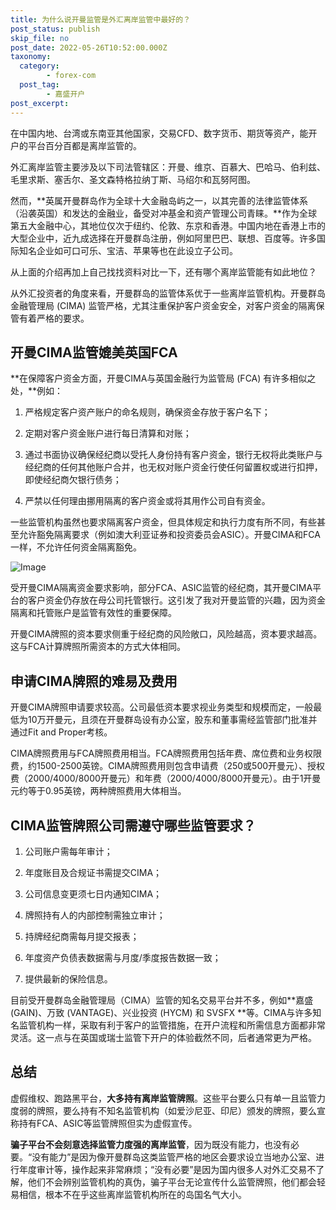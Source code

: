 ```yaml
---
title: 为什么说开曼监管是外汇离岸监管中最好的？
post_status: publish
skip_file: no
post_date: 2022-05-26T10:52:00.000Z
taxonomy:
  category:
        - forex-com
  post_tag:
        - 嘉盛开户
post_excerpt: 
---
```

在中国内地、台湾或东南亚其他国家，交易CFD、数字货币、期货等资产，能开户的平台百分百都是离岸监管的。

外汇离岸监管主要涉及以下司法管辖区：开曼、维京、百慕大、巴哈马、伯利兹、毛里求斯、塞舌尔、圣文森特格拉纳丁斯、马绍尔和瓦努阿图。

然而，**英属开曼群岛作为全球十大金融岛屿之一，以其完善的法律监管体系（沿袭英国）和发达的金融业，备受对冲基金和资产管理公司青睐。**作为全球第五大金融中心，其地位仅次于纽约、伦敦、东京和香港。中国内地在香港上市的大型企业中，近九成选择在开曼群岛注册，例如阿里巴巴、联想、百度等。许多国际知名企业如可口可乐、宝洁、苹果等也在此设立子公司。

从上面的介绍再加上自己找找资料对比一下，还有哪个离岸监管能有如此地位？

从外汇投资者的角度来看，开曼群岛的监管体系优于一些离岸监管机构。开曼群岛金融管理局 (CIMA) 监管严格，尤其注重保护客户资金安全，对客户资金的隔离保管有着严格的要求。

## 开曼CIMA监管媲美英国FCA

**在保障客户资金方面，开曼CIMA与英国金融行为监管局 (FCA) 有许多相似之处，**例如：

1. 严格规定客户资产账户的命名规则，确保资金存放于客户名下；

1. 定期对客户资金账户进行每日清算和对账；

1. 通过书面协议确保经纪商以受托人身份持有客户资金，银行无权将此类账户与经纪商的任何其他账户合并，也无权对账户资金行使任何留置权或进行扣押，即使经纪商欠银行债务；

1. 严禁以任何理由挪用隔离的客户资金或将其用作公司自有资金。

一些监管机构虽然也要求隔离客户资金，但具体规定和执行力度有所不同，有些甚至允许豁免隔离要求（例如澳大利亚证券和投资委员会ASIC）。开曼CIMA和FCA一样，不允许任何资金隔离豁免。

![Image](https://prod-files-secure.s3.us-west-2.amazonaws.com/39ed1227-6d7d-4570-be36-9ccd4a2c4241/bd849744-3fcb-4a37-8312-357962c8f065/image.png?X-Amz-Algorithm=AWS4-HMAC-SHA256&X-Amz-Content-Sha256=UNSIGNED-PAYLOAD&X-Amz-Credential=ASIAZI2LB466XIDPPZLY%2F20250425%2Fus-west-2%2Fs3%2Faws4_request&X-Amz-Date=20250425T041354Z&X-Amz-Expires=3600&X-Amz-Security-Token=IQoJb3JpZ2luX2VjEIz%2F%2F%2F%2F%2F%2F%2F%2F%2F%2FwEaCXVzLXdlc3QtMiJHMEUCIQCkmcCG%2BGKBjWSZHGIp%2BwMg3Oebklh%2BPe1IylVU6sAQxAIgfLtMbn8HL%2FrNkfgVIAneMI%2Fp%2BDuyk7xpn%2F%2Biy4Q6DOAq%2FwMIJRAAGgw2Mzc0MjMxODM4MDUiDMTRpEkbbdoXfMhgTCrcA0ZrOgse7MOjZiw33SEcRrAplYiEqyRePncO9Hi%2B%2FKCkRM0eH6CiDSGN16ktbOFjBp1iMXYA9xavzuy%2BVplKhawKcmF8bbkThZClRtuzkg0GL09nCq0R9bMfvibkvbaqpIy8f8UfOSuPLgpQMI6W%2FlBvrE787qoJUemN6fjunEiPW%2BeZVKriJtyysMMS3g66695f1%2FHhWvhWf6WAYsgg1x1zZHpGPVR1bJ95NXHvFPkxW%2BgZ67%2BGHnTXNsvlhc0a7S0nbzmiG3wjBx2ehHemu8Hmd6LB1ZK7%2Bcuh9d2fDAXNQ5z9a8pooieQQ7iIQs9SVKlWRdhA4qtbZtNtsFQsiCk9rbqcuakiSmq6KSise5lBSpGw4HXy6sgIPy5o90YpNFksuNUJp9sqX2ZMkl91ZjtOc90ISmfI8yn83vuWqGR60y4PMvXqAp%2F2lvkscdGUGN6MANF9lLKivXKcCygMr2po7M1C7%2B1rJQjInpCWUGuscSeBANIPebs6AU8ZlpWHJVxkfP8R9xIVCcB%2FCFT6Bp7M6ZBJ6hnlTWwCGAAaiuoHKDd0%2BHCjo0a4G0%2B0Orr343BFBA7rWY0B6tMHgJguBrb0%2BoBy8UURzI%2FnbFgrqwuuIaAAfEaX8YUObQAGMKaUrMAGOqUBkeIhrH9cJ8VumXG%2BrJWZP%2BuZQbgVm%2Bv6EKjk210zDPmskV%2B7fAj5U3De3ge8Jy3JT%2FHtATF8avUgyVSkENViswNYoC5Ahd%2Fjlgwg8RUauGz9EMTbWu62Alnx6GdMIp6EbJk8AkZSLPHFaVW%2FwCi7EqO%2Be4qKdfnTkkYJ072ivY2sPSG2j5WRYmUSS7O6pDP%2Ffzb2xVb07TzCKLvcfhAMxZ7zqCCe&X-Amz-Signature=4ca58d8f435fb498f9e2c9571ec81a02c6831612a264a246f97926be971f215b&X-Amz-SignedHeaders=host&x-id=GetObject)

受开曼CIMA隔离资金要求影响，部分FCA、ASIC监管的经纪商，其开曼CIMA平台的客户资金仍存放在母公司托管银行。这引发了我对开曼监管的兴趣，因为资金隔离和托管账户是监管有效性的重要保障。

开曼CIMA牌照的资本要求侧重于经纪商的风险敞口，风险越高，资本要求越高。这与FCA计算牌照所需资本的方式大体相同。

## **申请CIMA牌照的难易及费用**

开曼CIMA牌照申请要求较高。公司最低资本要求视业务类型和规模而定，一般最低为10万开曼元，且须在开曼群岛设有办公室，股东和董事需经监管部门批准并通过Fit and Proper考核。

CIMA牌照费用与FCA牌照费用相当。FCA牌照费用包括年费、席位费和业务权限费，约1500-2500英镑。CIMA牌照费用则包含申请费（250或500开曼元）、授权费（2000/4000/8000开曼元）和年费（2000/4000/8000开曼元）。由于1开曼元约等于0.95英镑，两种牌照费用大体相当。

## CIMA监管牌照公司需遵守哪些监管要求？

1. 公司账户需每年审计；

1. 年度账目及合规证书需提交CIMA；

1. 公司信息变更须七日内通知CIMA；

1. 牌照持有人的内部控制需独立审计；

1. 持牌经纪商需每月提交报表；

1. 年度资产负债表数据需与月度/季度报告数据一致；

1. 提供最新的保险信息。

目前受开曼群岛金融管理局（CIMA）监管的知名交易平台并不多，例如**嘉盛 (GAIN)、万致 (VANTAGE)、兴业投资 (HYCM) 和 SVSFX **等。CIMA与许多知名监管机构一样，采取有利于客户的监管措施，在开户流程和所需信息方面都非常灵活。这一点与在英国或瑞士监管下开户的体验截然不同，后者通常更为严格。

## 总结

虚假维权、跑路黑平台，**大多持有离岸监管牌照**。这些平台要么只有单一且监管力度弱的牌照，要么持有不知名监管机构（如爱沙尼亚、印尼）颁发的牌照，要么宣称持有FCA、ASIC等监管牌照但实为虚假宣传。

**骗子平台不会刻意选择监管力度强的离岸监管**，因为既没有能力，也没有必要。“没有能力”是因为像开曼群岛这类监管严格的地区会要求设立当地办公室、进行年度审计等，操作起来非常麻烦；“没有必要”是因为国内很多人对外汇交易不了解，他们不会辨别监管机构的真伪，骗子平台无论宣传什么监管牌照，他们都会轻易相信，根本不在乎这些离岸监管机构所在的岛国名气大小。